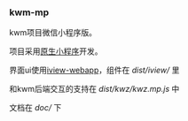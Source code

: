 ### kwm-mp

kwm项目微信小程序版。

项目采用[原生小程序](<https://developers.weixin.qq.com/miniprogram/dev/>)开发。

界面ui使用[iview-webapp](<https://weapp.iviewui.com/docs/guide/start>)，组件在 *dist/iview/* 里

和kwm后端交互的支持在 *dist/kwz/kwz.mp.js* 中

文档在 *doc/* 下